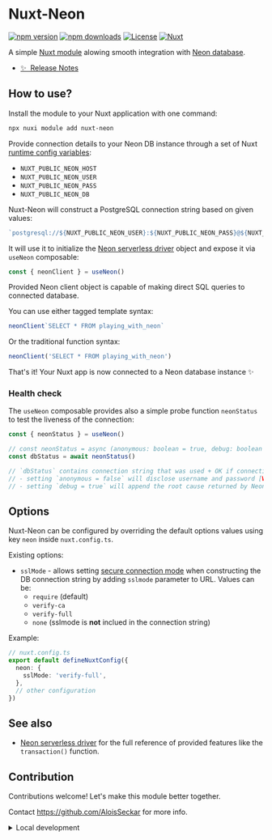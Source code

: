 # Nuxt-Neon

[![npm version][npm-version-src]][npm-version-href]
[![npm downloads][npm-downloads-src]][npm-downloads-href]
[![License][license-src]][license-href]
[![Nuxt][nuxt-src]][nuxt-href]

A simple [Nuxt module](https://nuxt.com/modules) alowing smooth integration with [Neon database](https://neon.tech/).

- [✨ &nbsp;Release Notes](/CHANGELOG.md)

<!-- ## Features -->
<!-- Highlight some of the features your module provide here -->

## How to use?

Install the module to your Nuxt application with one command:

```bash
npx nuxi module add nuxt-neon
```

Provide connection details to your Neon DB instance through a set of Nuxt [runtime config variables](https://nuxt.com/docs/guide/going-further/runtime-config#environment-variables):
- `NUXT_PUBLIC_NEON_HOST`
- `NUXT_PUBLIC_NEON_USER`
- `NUXT_PUBLIC_NEON_PASS`
- `NUXT_PUBLIC_NEON_DB`

Nuxt-Neon will construct a PostgreSQL connection string based on given values:

```ts
`postgresql://${NUXT_PUBLIC_NEON_USER}:${NUXT_PUBLIC_NEON_PASS}@${NUXT_PUBLIC_NEON_HOST}.neon.tech/${NUXT_PUBLIC_NEON_DB}`
```

It will use it to initialize the [Neon serverless driver](https://neon.tech/docs/serverless/serverless-driver) object and expose it via `useNeon` composable:

```ts
const { neonClient } = useNeon()
```

Provided Neon client object is capable of making direct SQL queries to connected database.

You can use either tagged template syntax:
```ts
neonClient`SELECT * FROM playing_with_neon`
```

Or the traditional function syntax:
```ts
neonClient('SELECT * FROM playing_with_neon')
```

That's it! Your Nuxt app is now connected to a Neon database instance ✨

### Health check

The `useNeon` composable provides also a simple probe function `neonStatus` to test the liveness of the connection:

```ts
const { neonStatus } = useNeon()

// const neonStatus = async (anonymous: boolean = true, debug: boolean = false): Promise<string>
const dbStatus = await neonStatus()

// `dbStatus` contains connection string that was used + OK if connection works or ERR the query cannot be made
// - setting `anonymous = false` will disclose username and password [WARNING: may expose sensitive data! Use with caution]
// - setting `debug = true` will append the root cause returned by Neon driver [WARNING: may expose sensitive data! Use with caution]
```

## Options

Nuxt-Neon can be configured by overriding the default options values using key `neon` inside `nuxt.config.ts`.

Existing options:

- `sslMode` - allows setting [secure connection mode](https://neon.tech/docs/connect/connect-securely) when constructing the DB connection string by adding `sslmode` parameter to URL. Values can be:
  - `require` (default)
  - `verify-ca`
  - `verify-full`
  - `none` (sslmode is **not** inclued in the connection string)

Example:
```ts
// nuxt.config.ts
export default defineNuxtConfig({
  neon: {
    sslMode: 'verify-full',
  },
  // other configuration
})
```

## See also

- [Neon serverless driver](https://neon.tech/docs/serverless/serverless-driver) for the full reference of provided features like the `transaction()` function.

## Contribution

Contributions welcome! Let's make this module better together.

 Contact https://github.com/AloisSeckar for more info.

<details>
  <summary>Local development</summary>
  
  ```bash
  # Install dependencies
  npm install
  
  # Generate type stubs
  npm run dev:prepare
  
  # Develop with the playground
  npm run dev
  
  # Build the playground
  npm run dev:build
  
  # Run ESLint
  npm run lint
  
  # Run Vitest
  npm run test
  npm run test:watch
  
  # Release new version
  npm run release
  ```

</details>

<!-- Badges -->
[npm-version-src]: https://img.shields.io/npm/v/my-module/latest.svg?style=flat&colorA=020420&colorB=00DC82
[npm-version-href]: https://npmjs.com/package/nuxt-neon

[npm-downloads-src]: https://img.shields.io/npm/dm/my-module.svg?style=flat&colorA=020420&colorB=00DC82
[npm-downloads-href]: https://npmjs.com/package/nuxt-neon

[license-src]: https://img.shields.io/npm/l/my-module.svg?style=flat&colorA=020420&colorB=00DC82
[license-href]: https://github.com/AloisSeckar/nuxt-neon/blob/master/LICENSE

[nuxt-src]: https://img.shields.io/badge/Nuxt-020420?logo=nuxt.js
[nuxt-href]: https://nuxt.com
